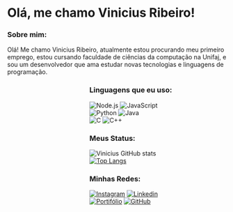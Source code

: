 <h1 style="align: center;"> Olá, me chamo Vinicius Ribeiro!</h1>

<h3>Sobre mim: </h3>
<p>
Olá! Me chamo Vinicius Ribeiro, atualmente estou procurando meu primeiro emprego, estou cursando faculdade de ciências da computação na Unifaj, e sou um desenvolvedor que ama estudar novas tecnologias e linguagens de programação.
</p>

<div style="margin-left: 5cm;">

<h3>Linguagens que eu uso:</h3>

![Node.js](https://img.shields.io/badge/Node.js-43853D?style=for-the-badge&logo=node.js&logoColor=white) 
![JavaScript](https://img.shields.io/badge/JavaScript-F7DF1E?style=for-the-badge&logo=javascript&logoColor=black) <br>
![Python](https://img.shields.io/badge/Python-14354C?style=for-the-badge&logo=python&logoColor=white) 
![Java](https://img.shields.io/badge/Java-ED8B00?style=for-the-badge&logo=openjdk&logoColor=white) <br>
![C](https://img.shields.io/badge/C-00599C?style=for-the-badge&logo=c&logoColor=white) ![C++](https://img.shields.io/badge/C++-00599C?style=for-the-badge&logo=c++&logoColor=white)

<h3>Meus Status:</h3>

![Vinicius GitHub stats](https://github-readme-stats.vercel.app/api?username=ViniciusRib1&show_icons=true&theme=radical) <br>
[![Top Langs](https://github-readme-stats.vercel.app/api/top-langs/?username=ViniciusRib1&layout=pie)](https://github.com/anuraghazra/github-readme-stats) <br>


<h3>Minhas Redes:</h3>

[![Instagram](https://img.shields.io/badge/Instagram-E4405F?style=for-the-badge&logo=instagram&logoColor=white)](https://www.instagram.com/vinirib01/)
[![Linkedin](https://img.shields.io/badge/LinkedIn-0077B5?style=for-the-badge&logo=linkedin&logoColor=white)](https://www.linkedin.com/in/vinicius-ribeiro-9a2452267/) <br>
[![Portifólio](https://img.shields.io/badge/Blogger-FF5722?style=for-the-badge&logo=blogger&logoColor=white)](https://viniciusrib1.github.io/Portfolio/index.html)
[![GitHub](https://img.shields.io/badge/GitHub-100000?style=for-the-badge&logo=github&logoColor=white)](https://github.com/ViniciusRib1)

</div>
